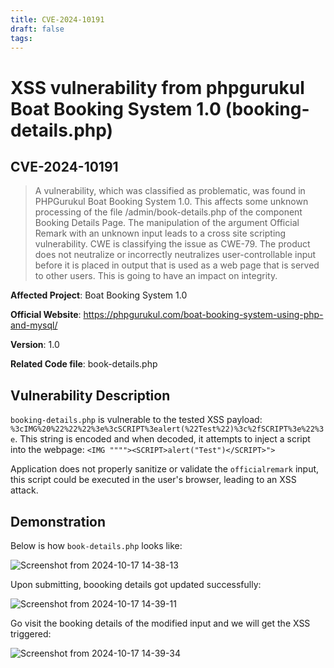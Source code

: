 ```yaml
---
title: CVE-2024-10191
draft: false
tags:
---
```

# XSS vulnerability from phpgurukul Boat Booking System 1.0 (booking-details.php)
## CVE-2024-10191

> A vulnerability, which was classified as problematic, was found in PHPGurukul Boat Booking System 1.0. This affects some unknown processing of the file /admin/book-details.php of the component Booking Details Page. The manipulation of the argument Official Remark with an unknown input leads to a cross site scripting vulnerability. CWE is classifying the issue as CWE-79. The product does not neutralize or incorrectly neutralizes user-controllable input before it is placed in output that is used as a web page that is served to other users. This is going to have an impact on integrity.



**Affected Project**: Boat Booking System 1.0

**Official Website**: https://phpgurukul.com/boat-booking-system-using-php-and-mysql/

**Version**: 1.0

**Related Code file**: book-details.php

## Vulnerability Description

`booking-details.php` is vulnerable to the tested XSS payload: `%3cIMG%20%22%22%22%3e%3cSCRIPT%3ealert(%22Test%22)%3c%2fSCRIPT%3e%22%3e`. This string is encoded and when decoded, it attempts to inject a script into the webpage: `<IMG """"><SCRIPT>alert("Test")</SCRIPT>">`

Application does not properly sanitize or validate the `officialremark` input, this script could be executed in the user's browser, leading to an XSS attack.

## Demonstration

Below is how `book-details.php` looks like:

![Screenshot from 2024-10-17 14-38-13](https://github.com/user-attachments/assets/9ca8e69f-332a-4e8c-8057-c5208ba130dc)

Upon submitting, boooking details got updated successfully:

![Screenshot from 2024-10-17 14-39-11](https://github.com/user-attachments/assets/fad0790a-70a3-42cb-ae4d-8bea7965dedd)

Go visit the booking details of the modified input and we will get the XSS triggered:

![Screenshot from 2024-10-17 14-39-34](https://github.com/user-attachments/assets/84d1011a-b032-4f48-a20c-0f2e6fc6cf07)
